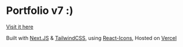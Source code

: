 # Portfolio v7 :)

[Visit it here](https://dickey.gg)

Built with [Next.JS](https://nextjs.org/) & [TailwindCSS](https://tailwindcss.com/), using [React-Icons](https://react-icons.github.io/react-icons), Hosted on [Vercel](https://vercel.com)
